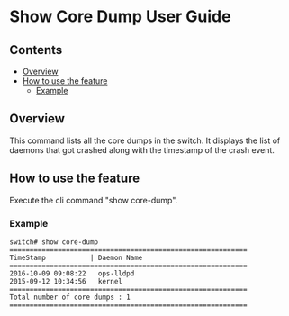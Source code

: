 # Show Core Dump User Guide

## Contents

- [Overview](#overview)
- [How to use the feature](#how-to-use-the-feature)
   - [Example](#example)


## Overview
This command lists all the core dumps in the switch.  It displays the list of daemons that got crashed along with the timestamp of the crash event.  

## How to use the feature
Execute the cli command "show core-dump".

### Example

```
switch# show core-dump
===========================================================
TimeStamp           | Daemon Name
===========================================================
2016-10-09 09:08:22   ops-lldpd
2015-09-12 10:34:56   kernel
===========================================================
Total number of core dumps : 1
===========================================================
```

